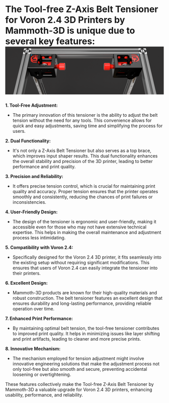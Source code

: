 # **The Tool-free Z-Axis Belt Tensioner for Voron 2.4 3D Printers by Mammoth-3D is unique due to several key features:** ![Tool-free Z-Axis Belt Tensioner for Voron 2.4 3D Printers by mammoth-3D](belt_tensioner_5.png)

**1. Tool-Free Adjustment:**

- The primary innovation of this tensioner is the ability to adjust the belt tension without the need for any tools. This convenience allows for quick and easy adjustments, saving time and simplifying the process for users.

**2. Dual Functionality:**

- It's not only a Z-Axis Belt Tensioner but also serves as a top brace, which improves input shaper results. This dual functionality enhances the overall stability and precision of the 3D printer, leading to better performance and print quality.

**3. Precision and Reliability:**

- It offers precise tension control, which is crucial for maintaining print quality and accuracy. Proper tension ensures that the printer operates smoothly and consistently, reducing the chances of print failures or inconsistencies.

**4. User-Friendly Design:**

- The design of the tensioner is ergonomic and user-friendly, making it accessible even for those who may not have extensive technical expertise. This helps in making the overall maintenance and adjustment process less intimidating.

**5. Compatibility with Voron 2.4:**

- Specifically designed for the Voron 2.4 3D printer, it fits seamlessly into the existing setup without requiring significant modifications. This ensures that users of Voron 2.4 can easily integrate the tensioner into their printers.

**6. Excellent Design:**

- Mammoth-3D products are known for their high-quality materials and robust construction. The belt tensioner features an excellent design that ensures durability and long-lasting performance, providing reliable operation over time.

**7. Enhanced Print Performance:**

- By maintaining optimal belt tension, the tool-free tensioner contributes to improved print quality. It helps in minimizing issues like layer shifting and print artifacts, leading to cleaner and more precise prints.

**8. Innovative Mechanism:**

- The mechanism employed for tension adjustment might involve innovative engineering solutions that make the adjustment process not only tool-free but also smooth and secure, preventing accidental loosening or overtightening.

These features collectively make the Tool-free Z-Axis Belt Tensioner by Mammoth-3D a valuable upgrade for Voron 2.4 3D printers, enhancing usability, performance, and reliability.
